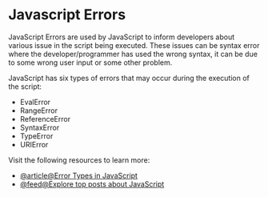 # Javascript Errors

JavaScript Errors are used by JavaScript to inform developers about various issue in the script being executed. These issues can be syntax error where the developer/programmer has used the wrong syntax, it can be due to some wrong user input or some other problem.

JavaScript has six types of errors that may occur during the execution of the script:

- EvalError
- RangeError
- ReferenceError
- SyntaxError
- TypeError
- URIError

Visit the following resources to learn more:

- [@article@Error Types in JavaScript](https://blog.bitsrc.io/types-of-native-errors-in-javascript-you-must-know-b8238d40e492)
- [@feed@Explore top posts about JavaScript](https://app.daily.dev/tags/javascript?ref=roadmapsh)
